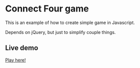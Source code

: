 # Connect Four game 

This is an example of how to create simple game in Javascript.

Depends on jQuery, but just to simplify couple things.

## Live demo 

[Play here!](https://osalabs.github.io/connect-four-game-js/)

